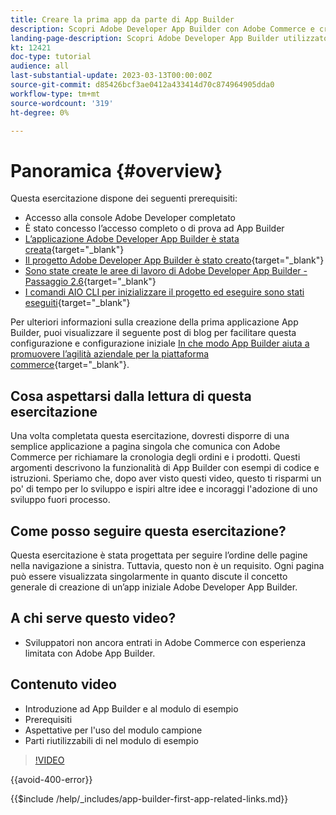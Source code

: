 ```yaml
---
title: Creare la prima app da parte di App Builder
description: Scopri Adobe Developer App Builder con Adobe Commerce e crea la tua prima app.
landing-page-description: Scopri Adobe Developer App Builder utilizzato con Adobe Commerce e crea la tua prima app.
kt: 12421
doc-type: tutorial
audience: all
last-substantial-update: 2023-03-13T00:00:00Z
source-git-commit: d85426bcf3ae0412a433414d70c874964905dda0
workflow-type: tm+mt
source-wordcount: '319'
ht-degree: 0%

---
```



# Panoramica {#overview}

Questa esercitazione dispone dei seguenti prerequisiti:

* Accesso alla console Adobe Developer completato
* È stato concesso l’accesso completo o di prova ad App Builder
* [L’applicazione Adobe Developer App Builder è stata creata](https://developer.adobe.com/app-builder/docs/getting_started/first_app/){target="_blank"}
* [Il progetto Adobe Developer App Builder è stato creato](https://developer.adobe.com/console){target="_blank"}
* [Sono state create le aree di lavoro di Adobe Developer App Builder - Passaggio 2.6](https://developer.adobe.com/app-builder/docs/getting_started/first_app/#2-creating-a-new-project-on-developer-console){target="_blank"}
* [I comandi AIO CLI per inizializzare il progetto ed eseguire sono stati eseguiti](https://developer.adobe.com/runtime){target="_blank"}

Per ulteriori informazioni sulla creazione della prima applicazione App Builder, puoi visualizzare il seguente post di blog per facilitare questa configurazione e configurazione iniziale [In che modo App Builder aiuta a promuovere l’agilità aziendale per la piattaforma commerce](https://business.adobe.com/blog/how-to/how-app-builder-helps-you-implement-a-composable-commerce-strategy){target="_blank"}.

## Cosa aspettarsi dalla lettura di questa esercitazione

Una volta completata questa esercitazione, dovresti disporre di una semplice applicazione a pagina singola che comunica con Adobe Commerce per richiamare la cronologia degli ordini e i prodotti. Questi argomenti descrivono la funzionalità di App Builder con esempi di codice e istruzioni. Speriamo che, dopo aver visto questi video, questo ti risparmi un po&#39; di tempo per lo sviluppo e ispiri altre idee e incoraggi l&#39;adozione di uno sviluppo fuori processo.

## Come posso seguire questa esercitazione?

Questa esercitazione è stata progettata per seguire l’ordine delle pagine nella navigazione a sinistra. Tuttavia, questo non è un requisito. Ogni pagina può essere visualizzata singolarmente in quanto discute il concetto generale di creazione di un’app iniziale Adobe Developer App Builder.

## A chi serve questo video?

* Sviluppatori non ancora entrati in Adobe Commerce con esperienza limitata con Adobe App Builder.

## Contenuto video

* Introduzione ad App Builder e al modulo di esempio
* Prerequisiti
* Aspettative per l&#39;uso del modulo campione
* Parti riutilizzabili di nel modulo di esempio

>[!VIDEO](https://video.tv.adobe.com/v/3416740?quality=12&learn=on)

{{avoid-400-error}}

{{$include /help/_includes/app-builder-first-app-related-links.md}}

